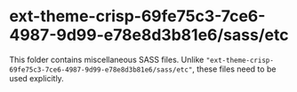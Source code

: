 # ext-theme-crisp-69fe75c3-7ce6-4987-9d99-e78e8d3b81e6/sass/etc

This folder contains miscellaneous SASS files. Unlike `"ext-theme-crisp-69fe75c3-7ce6-4987-9d99-e78e8d3b81e6/sass/etc"`, these files
need to be used explicitly.
